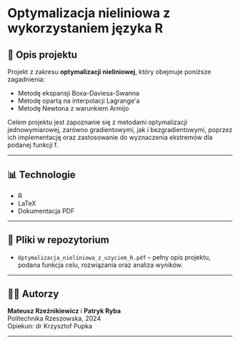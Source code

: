 # Optymalizacja nieliniowa z wykorzystaniem języka R

## 📌 Opis projektu

Projekt z zakresu **optymalizacji nieliniowej**, który obejmuje poniższe zagadnienia:
- Metodę ekspansji Boxa-Daviesa-Swanna
- Metodę opartą na interpolacji Lagrange'a
- Metodę Newtona z warunkiem Armijo


 Celem projektu jest zapoznanie się z metodami optymalizacji jednowymiarowej, zarówno gradientowymi, jak i bezgradientowymi, poprzez ich implementację oraz zastosowanie do wyznaczenia ekstremów dla podanej funkcji f.

---

## 📊 Technologie

- R
- LaTeX
- Dokumentacja PDF

---

## 📁 Pliki w repozytorium

- `Optymalizacja_nieliniowa_z_uzyciem_R.pdf` – pełny opis projektu, podana funkcja celu, rozwiązania oraz analiza wyników.

---

## 👨‍💻 Autorzy

**Mateusz Rzeźnikiewicz** i **Patryk Ryba**  
Politechnika Rzeszowska, 2024  
Opiekun: dr Krzysztof Pupka

---
